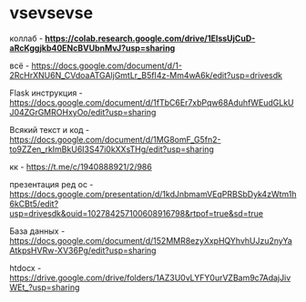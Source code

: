 # vsevsevse

коллаб - **https://colab.research.google.com/drive/1EIssUjCuD-aRcKggjkb40ENcBVUbnMvJ?usp=sharing**


всё - https://docs.google.com/document/d/1-2RcHrXNU6N_CVdoaATGAljGmtLr_B5fI4z-Mm4wA6k/edit?usp=drivesdk

Flask инструкция - https://docs.google.com/document/d/1fTbC6Er7xbPqw68AduhfWEudGLkUJ04ZGrGMROHxyOo/edit?usp=sharing 

Всякий текст и код - https://docs.google.com/document/d/1MG8omF_G5fn2-to9ZZen_rkImBkU6I3S47i0kXXsTHg/edit?usp=sharing

кк - https://t.me/c/1940888921/2/986


презентация ред ос - https://docs.google.com/presentation/d/1kdJnbmamVEqPRBSbDyk4zWtm1h6kCBt5/edit?usp=drivesdk&ouid=102784257100608916798&rtpof=true&sd=true

База данных - https://docs.google.com/document/d/152MMR8ezyXxpHQYhvhUJzu2nyYaAtkpsHVRw-XV36Pg/edit?usp=sharing

htdocx - https://drive.google.com/drive/folders/1AZ3U0vLYFY0urVZBam9c7AdajJivWEt_?usp=sharing


